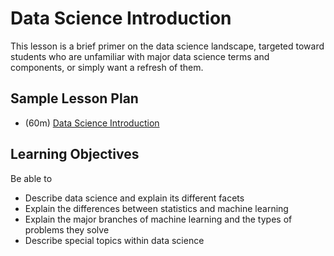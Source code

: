 # Data Science Introduction

This lesson is a brief primer on the data science landscape, targeted toward students who are unfamiliar with major data science terms and components, or simply want a refresh of them.

## Sample Lesson Plan
* (60m) [Data Science Introduction](DataScienceIntro.pdf)

## Learning Objectives
Be able to
* Describe data science and explain its different facets
* Explain the differences between statistics and machine learning
* Explain the major branches of machine learning and the types of problems they solve
* Describe special topics within data science
